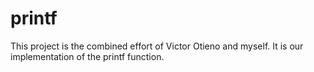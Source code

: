 # printf
This project is the combined effort of Victor Otieno and myself.
It is our implementation of the printf function.
